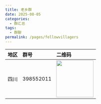 ```yaml
---
title: 老乡群
date: 2025-08-05
categories:
  - 群汇总
tags:
  - 群聊
permalink: /pages/fellowvillagers
---
```

| 地区  | 群号      | 二维码                                               |
| :---: | :-------- | :--------------------------------------------------- |
| 四川  | 398552011 | <img src="/img/04/2025四川老乡群.jpg" width="120" /> |